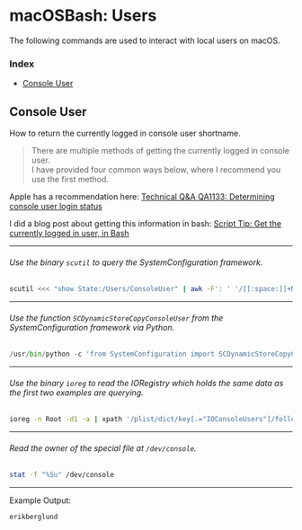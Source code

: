 # macOSBash: Users 

The following commands are used to interact with local users on macOS.

### Index

* [Console User](https://github.com/erikberglund/macOSVariables/blob/master/macos_users.md#loggedin)

## Console User

How to return the currently logged in console user shortname.

> There are multiple methods of getting the currently logged in console user.  
> I have provided four common ways below, where I recommend you use the first method.

Apple has a recommendation here: [Technical Q&A QA1133: Determining console user login status](https://developer.apple.com/library/content/qa/qa1133/_index.html)

I did a blog post about getting this information in bash: [Script Tip: Get the currently logged in user, in Bash](https://erikberglund.github.io/2018/Get-the-currently-logged-in-user,-in-Bash/)

---
###### Use the binary `scutil` to query the SystemConfiguration framework.

```bash
scutil <<< "show State:/Users/ConsoleUser" | awk -F': ' '/[[:space:]]+Name[[:space:]]:/ { if ( $2 != "loginwindow" ) { print $2 }}'
```
---
###### Use the function `SCDynamicStoreCopyConsoleUser` from the SystemConfiguration framework via Python.  

```python
/usr/bin/python -c 'from SystemConfiguration import SCDynamicStoreCopyConsoleUser; import sys; username = (SCDynamicStoreCopyConsoleUser(None, None, None) or [None])[0]; username = [username,""][username in [u"loginwindow", None, u""]]; sys.stdout.write(username + "\n");'
```
---
###### Use the binary `ioreg` to read the IORegistry which holds the same data as the first two examples are querying.
 
```bash
ioreg -n Root -d1 -a | xpath '/plist/dict/key[.="IOConsoleUsers"]/following-sibling::array/dict/key[.="kCGSSessionOnConsoleKey"]/following-sibling::*[1][name()="true"]/../key[.="kCGSSessionUserNameKey"]/following-sibling::string[1]/text()' 2>/dev/null
```
---
###### Read the owner of the special file at `/dev/console`. 
 
```bash
stat -f "%Su" /dev/console
```
---
Example Output:

```console
erikberglund
```
